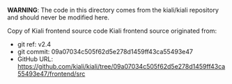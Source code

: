 **WARNING**: The code in this directory comes from the kiali/kiali repository and should never be modified here.

Copy of Kiali frontend source code
Kiali frontend source originated from:
* git ref:    v2.4
* git commit: 09a07034c505f62d5e278d1459ff43ca55493e47
* GitHub URL: https://github.com/kiali/kiali/tree/09a07034c505f62d5e278d1459ff43ca55493e47/frontend/src
